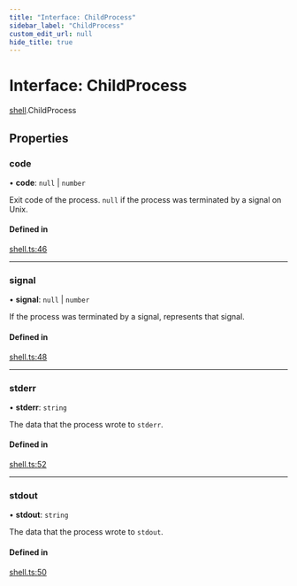```yaml
---
title: "Interface: ChildProcess"
sidebar_label: "ChildProcess"
custom_edit_url: null
hide_title: true
---
```


# Interface: ChildProcess

[shell](../modules/shell.md).ChildProcess

## Properties

### code

• **code**: ``null`` \| `number`

Exit code of the process. `null` if the process was terminated by a signal on Unix.

#### Defined in

[shell.ts:46](https://github.com/tauri-apps/tauri/blob/4bee3a7/tooling/api/src/shell.ts#L46)

___

### signal

• **signal**: ``null`` \| `number`

If the process was terminated by a signal, represents that signal.

#### Defined in

[shell.ts:48](https://github.com/tauri-apps/tauri/blob/4bee3a7/tooling/api/src/shell.ts#L48)

___

### stderr

• **stderr**: `string`

The data that the process wrote to `stderr`.

#### Defined in

[shell.ts:52](https://github.com/tauri-apps/tauri/blob/4bee3a7/tooling/api/src/shell.ts#L52)

___

### stdout

• **stdout**: `string`

The data that the process wrote to `stdout`.

#### Defined in

[shell.ts:50](https://github.com/tauri-apps/tauri/blob/4bee3a7/tooling/api/src/shell.ts#L50)
